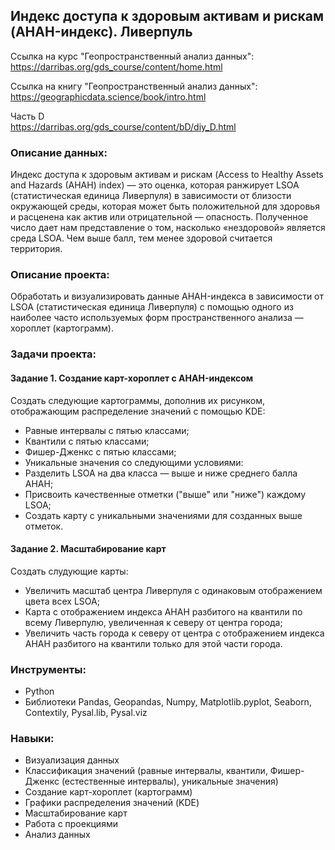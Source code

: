 ## Индекс доступа к здоровым активам и рискам (AHAH-индекс). Ливерпуль
Ссылка на курс "Геопространственный анализ данных":\
https://darribas.org/gds_course/content/home.html

Ссылка на книгу "Геопространственный анализ данных":\
https://geographicdata.science/book/intro.html

Часть D\
https://darribas.org/gds_course/content/bD/diy_D.html

### Описание данных:
Индекс доступа к здоровым активам и рискам (Access to Healthy Assets and Hazards (AHAH) index) — это оценка, которая ранжирует LSOA (статистическая единица Ливерпуля) в зависимости от близости окружающей среды, которая может быть положительной для здоровья и расценена как актив или отрицательной — опасность. Полученное число дает нам представление о том, насколько «нездоровой» является среда LSOA. Чем выше балл, тем менее здоровой считается территория.

### Описание проекта:
Обработать и визуализировать данные AHAH-индекса в зависимости от LSOA (статистическая единица Ливерпуля) с помощью одного из наиболее часто используемых форм пространственного анализа — хороплет (картограмм).

### Задачи проекта:
#### Задание 1. Создание карт-хороплет с AHAH-индексом
Создать следующие картограммы, дополнив их рисунком, отображающим распределение значений с помощью KDE:
*   Равные интервалы с пятью классами;
*   Квантили с пятью классами;
*   Фишер-Дженкс с пятью классами;
*   Уникальные значения со следующими условиями:
   *   Разделить LSOA на два класса — выше и ниже среднего балла AHAH;
   *   Присвоить качественные отметки ("выше" или "ниже") каждому LSOA;
   *   Создать карту с уникальными значениями для созданных выше отметок.

#### Задание 2. Масштабирование карт
Создать слудующие карты:
*   Увеличить масштаб центра Ливерпуля с одинаковым отображением цвета всех LSOA;
*   Карта с отображением индекса AHAH разбитого на квантили по всему Ливерпулю, увеличенная к северу от центра города;
*   Увеличить часть города к северу от центра с отображением индекса AHAH разбитого на квантили только для этой части города.

### Инструменты: 
* Python
* Библиотеки Pandas, Geopandas, Numpy, Matplotlib.pyplot, Seaborn, Contextily, Pysal.lib, Pysal.viz

### Навыки:
* Визуализация данных
* Классификация значений (равные интервалы, квантили, Фишер-Дженкс (естественные интервалы), уникальные значения)
* Создание карт-хороплет (картограмм)
* Графики распределения значений (KDE)
* Масштабирование карт
* Работа с проекциями
* Анализ данных
